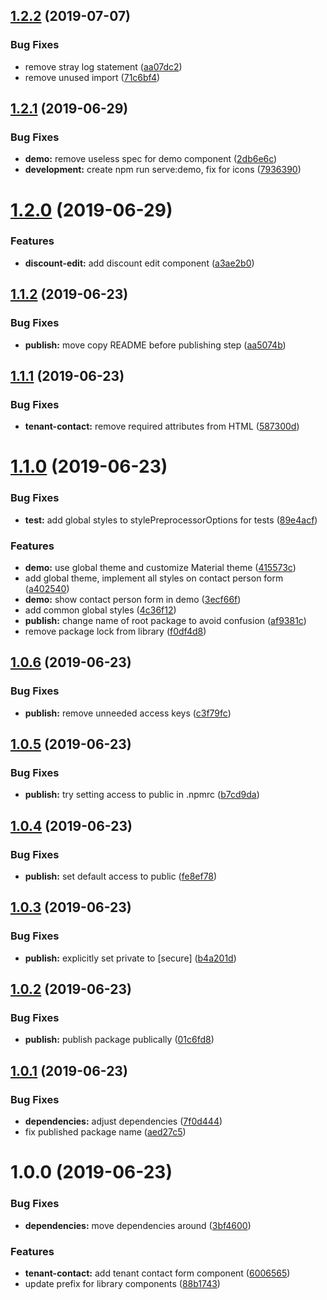 ## [1.2.2](https://github.com/hoepel-app/angular-common/compare/v1.2.1...v1.2.2) (2019-07-07)


### Bug Fixes

* remove stray log statement ([aa07dc2](https://github.com/hoepel-app/angular-common/commit/aa07dc2))
* remove unused import ([71c6bf4](https://github.com/hoepel-app/angular-common/commit/71c6bf4))

## [1.2.1](https://github.com/hoepel-app/angular-common/compare/v1.2.0...v1.2.1) (2019-06-29)


### Bug Fixes

* **demo:** remove useless spec for demo component ([2db6e6c](https://github.com/hoepel-app/angular-common/commit/2db6e6c))
* **development:** create npm run serve:demo, fix for icons ([7936390](https://github.com/hoepel-app/angular-common/commit/7936390))

# [1.2.0](https://github.com/hoepel-app/angular-common/compare/v1.1.2...v1.2.0) (2019-06-29)


### Features

* **discount-edit:** add discount edit component ([a3ae2b0](https://github.com/hoepel-app/angular-common/commit/a3ae2b0))

## [1.1.2](https://github.com/hoepel-app/angular-common/compare/v1.1.1...v1.1.2) (2019-06-23)


### Bug Fixes

* **publish:** move copy README before publishing step ([aa5074b](https://github.com/hoepel-app/angular-common/commit/aa5074b))

## [1.1.1](https://github.com/hoepel-app/angular-common/compare/v1.1.0...v1.1.1) (2019-06-23)


### Bug Fixes

* **tenant-contact:** remove required attributes from HTML ([587300d](https://github.com/hoepel-app/angular-common/commit/587300d))

# [1.1.0](https://github.com/hoepel-app/angular-common/compare/v1.0.6...v1.1.0) (2019-06-23)


### Bug Fixes

* **test:** add global styles to stylePreprocessorOptions for tests ([89e4acf](https://github.com/hoepel-app/angular-common/commit/89e4acf))


### Features

* **demo:** use global theme and customize Material theme ([415573c](https://github.com/hoepel-app/angular-common/commit/415573c))
* add global theme, implement all styles on contact person form ([a402540](https://github.com/hoepel-app/angular-common/commit/a402540))
* **demo:** show contact person form in demo ([3ecf66f](https://github.com/hoepel-app/angular-common/commit/3ecf66f))
* add common global styles ([4c36f12](https://github.com/hoepel-app/angular-common/commit/4c36f12))
* **publish:** change name of root package to avoid confusion ([af9381c](https://github.com/hoepel-app/angular-common/commit/af9381c))
* remove package lock from library ([f0df4d8](https://github.com/hoepel-app/angular-common/commit/f0df4d8))

## [1.0.6](https://github.com/hoepel-app/angular-common/compare/v1.0.5...v1.0.6) (2019-06-23)


### Bug Fixes

* **publish:** remove unneeded access keys ([c3f79fc](https://github.com/hoepel-app/angular-common/commit/c3f79fc))

## [1.0.5](https://github.com/hoepel-app/angular-common/compare/v1.0.4...v1.0.5) (2019-06-23)


### Bug Fixes

* **publish:** try setting access to public in .npmrc ([b7cd9da](https://github.com/hoepel-app/angular-common/commit/b7cd9da))

## [1.0.4](https://github.com/hoepel-app/angular-common/compare/v1.0.3...v1.0.4) (2019-06-23)


### Bug Fixes

* **publish:** set default access to public ([fe8ef78](https://github.com/hoepel-app/angular-common/commit/fe8ef78))

## [1.0.3](https://github.com/hoepel-app/angular-common/compare/v1.0.2...v1.0.3) (2019-06-23)


### Bug Fixes

* **publish:** explicitly set private to [secure] ([b4a201d](https://github.com/hoepel-app/angular-common/commit/b4a201d))

## [1.0.2](https://github.com/hoepel-app/angular-common/compare/v1.0.1...v1.0.2) (2019-06-23)


### Bug Fixes

* **publish:** publish package publically ([01c6fd8](https://github.com/hoepel-app/angular-common/commit/01c6fd8))

## [1.0.1](https://github.com/hoepel-app/angular-common/compare/v1.0.0...v1.0.1) (2019-06-23)


### Bug Fixes

* **dependencies:** adjust dependencies ([7f0d444](https://github.com/hoepel-app/angular-common/commit/7f0d444))
* fix published package name ([aed27c5](https://github.com/hoepel-app/angular-common/commit/aed27c5))

# 1.0.0 (2019-06-23)


### Bug Fixes

* **dependencies:** move dependencies around ([3bf4600](https://github.com/hoepel-app/angular-common/commit/3bf4600))


### Features

* **tenant-contact:** add tenant contact form component ([6006565](https://github.com/hoepel-app/angular-common/commit/6006565))
* update prefix for library components ([88b1743](https://github.com/hoepel-app/angular-common/commit/88b1743))
